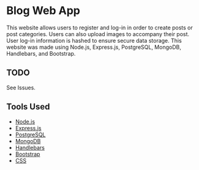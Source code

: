 # Blog Web App

This website allows users to register and log-in in order to create posts or post categories. Users can also upload images to accompany their post. User log-in information is hashed to ensure secure data storage. This website was made using Node.js, Express.js, PostgreSQL, MongoDB, Handlebars, and Bootstrap.

## TODO
See Issues.

## Tools Used
- [Node.js](https://nodejs.org/en/)
- [Express.js](https://expressjs.com/)
- [PostgreSQL](https://https//www.postgresql.org/)
- [MongoDB](https://www.mongodb.com/)
- [Handlebars](https://handlebarsjs.com/)
- [Bootstrap](https://getbootstrap.com/)
- [CSS](https://developer.mozilla.org/en-US/docs/Web/CSS)
